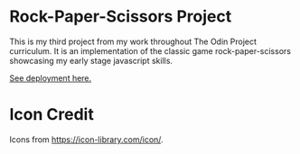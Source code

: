 # Rock-Paper-Scissors Project

This is my third project from my work throughout The Odin Project curriculum.
It is an implementation of the classic game rock-paper-scissors showcasing my early stage javascript skills.

[See deployment here.](https://spuddister.github.io/rock-paper-scissors/)

# Icon Credit

Icons from https://icon-library.com/icon/.

